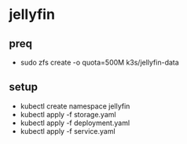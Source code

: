 # jellyfin

## preq
* sudo zfs create -o quota=500M k3s/jellyfin-data  

## setup
* kubectl create namespace jellyfin
* kubectl apply -f storage.yaml
* kubectl apply -f deployment.yaml
* kubectl apply -f service.yaml
